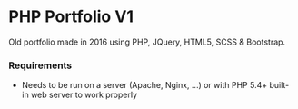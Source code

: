 # PHP Portfolio V1
 
Old portfolio made in 2016 using PHP, JQuery, HTML5, SCSS & Bootstrap.

### Requirements

* Needs to be run on a server (Apache, Nginx, ...) or with PHP 5.4+ built-in web server to work properly

